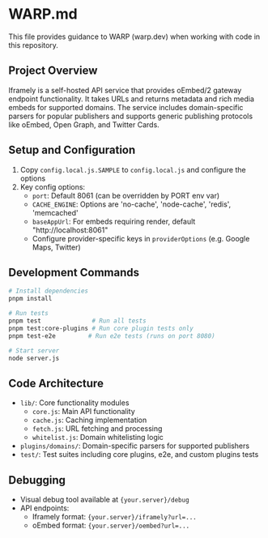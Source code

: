 # WARP.md

This file provides guidance to WARP (warp.dev) when working with code in this repository.

## Project Overview
Iframely is a self-hosted API service that provides oEmbed/2 gateway endpoint functionality. It takes URLs and returns metadata and rich media embeds for supported domains. The service includes domain-specific parsers for popular publishers and supports generic publishing protocols like oEmbed, Open Graph, and Twitter Cards.

## Setup and Configuration
1. Copy `config.local.js.SAMPLE` to `config.local.js` and configure the options
2. Key config options:
   - `port`: Default 8061 (can be overridden by PORT env var)
   - `CACHE_ENGINE`: Options are 'no-cache', 'node-cache', 'redis', 'memcached'
   - `baseAppUrl`: For embeds requiring render, default "http://localhost:8061"
   - Configure provider-specific keys in `providerOptions` (e.g. Google Maps, Twitter)

## Development Commands
```bash
# Install dependencies
pnpm install

# Run tests
pnpm test              # Run all tests
pnpm test:core-plugins # Run core plugin tests only
pnpm test-e2e         # Run e2e tests (runs on port 8080)

# Start server
node server.js
```

## Code Architecture
- `lib/`: Core functionality modules
  - `core.js`: Main API functionality
  - `cache.js`: Caching implementation
  - `fetch.js`: URL fetching and processing
  - `whitelist.js`: Domain whitelisting logic
- `plugins/domains/`: Domain-specific parsers for supported publishers
- `test/`: Test suites including core plugins, e2e, and custom plugins tests

## Debugging
- Visual debug tool available at `{your.server}/debug`
- API endpoints:
  - Iframely format: `{your.server}/iframely?url=...`
  - oEmbed format: `{your.server}/oembed?url=...`